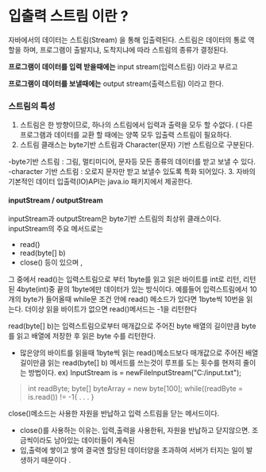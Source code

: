 # 입출력 스트림 이란 ?

자바에서의 데이터는 스트림(Stream) 을 통해 입출력된다.
스트림은 데이터의 통로 역할을 하며, 프로그램이 출발지냐,  도착지냐에 따라 스트림의 종류가 결정된다.

__프로그램이 데이터를 입력 받을때에는__ input stream(입력스트림) 이라고 부르고

__프로그램이 데이터를 보낼때에는__ output stream(출력스트림) 이라고 한다.

### 스트림의 특성

1. 스트림은 한 방향이므로, 하나의 스트림에서 입력과 출력을 모두 할 수없다. ( 다른 프로그램과 데이터를 교환 할 때에는 양쪽 모두 입출력 스트림이 필요하다.
2. 스트림 클래스는 byte기반 스트림과 Character(문자) 기반 스트림으로 구분된다.

-byte기반 스트림 : 그림, 멀티미디어, 문자등 모든 종류의 데이터를 받고 보낼 수 있다.
-character 기반 스트림 : 오로지 문자만 받고 보낼수 있도록 특화 되어있다.
3. 자바의 기본적인 데이터 입출력(IO)API는 java.io 패키지에서 제공한다.


#### inputStream / outputStream 


inputStream과 outputStream은 byte기반 스트림의 최상위 클래스이다. 
inputStream의 주요 메서드로는 
- read()
- read(byte[] b)
- close()
등이 있으며 , 

그 중에서 read()는  입력스트림으로 부터 1byte를 읽고 읽은 바이트를 int로 리턴, 리턴된 4byte(int)중 끝의 1byte에만 데이터가 있는 방식이다.
예를들어 입력스트림에서 10개의 byte가 들어올때 while문 조건 안에 read() 메소드가 있다면 1byte씩 10번을 읽는다.
더이상 읽을 바이트가 없으면 read()메서드는 -1을 리턴한다

read(byte[] b)는 입력스트림으로부터 매개값으로 주어진 byte 배열의 길이만큼 byte를 읽고 배열에 저장한 후 읽은 byte 수를 리턴한다.
* 많은양의 바이트를 읽을때 1byte씩 읽는 read()메소드보다 매개값으로 주어진 배열 길이만큼 읽는 read(byte[] b) 메서드를 쓰는것이 루프를
 도는 횟수를 현저히 줄이는 방법이다. 
ex) 
InputStream is = newFileInputStream("C:/input.txt");
> int readByte;
> byte[] byteArray = new byte[100];
> while((readByte = is.read()) != -1{ . . . }

close()메소드는 사용한 자원을 반납하고 입력 스트림을 닫는 메서드이다. 

* close()를 사용하는 이유는. 입력,출력을 사용한뒤, 자원을 반납하고 닫지않으면. 조금씩이라도 남아있는 데이터들이 계속된
* 입,출력에 쌓이고 쌓여 결국엔 할당된 데이터양을 초과하여 서버가 터지는 일이 발생하기 때문이다 .





